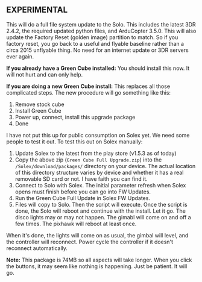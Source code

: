 EXPERIMENTAL
------------

This will do a full file system update to the Solo.  This includes the latest 3DR 2.4.2, the required updated python files, and ArduCopter 3.5.0.  This will also update the Factory Reset (golden image) partition to match. So if you factory reset, you go back to a useful and flyable baseline rather than a circa 2015 unflyable thing.  No need for an internet update or 3DR servers ever again.

**If you already have a Green Cube installed:** You should install this now.  It will not hurt and can only help.

**If you are doing a new Green Cube install:** This replaces all those complicated steps.  The new procedure will go something like this:
1. Remove stock cube
2. Install Green Cube
3. Power up, connect, install this upgrade package
4. Done

I have not put this up for public consumption on Solex yet. We need some people to test it out. To test this out on Solex manually:

1. Update Solex to the latest from the play store (v1.5.3 as of today)
2. Copy the above zip (`Green Cube Full Upgrade.zip`) into the `/Solex/download/packages/` directory on your device. The actual location of this directory structure varies by device and whether it has a real removable SD card or not.  I have faith you can find it.
3. Connect to Solo with Solex. The initial parameter refresh when Solex opens must finish before you can go into FW Updates.
4. Run the Green Cube Full Update in Solex FW Updates.
5. Files will copy to Solo.  Then the script will execute.  Once the script is done, the Solo will reboot and continue with the install. Let it go. The disco lights may or may not happen. The gimabl will come on and off a few times.  The pixhawk will reboot at least once.

When it's done, the lights will come on as usual, the gimbal will level, and the controller will reconnect.  Power cycle the controller if it doesn't reconnect automatically.

**Note:** This package is 74MB so all aspects will take longer.  When you click the buttons, it may seem like nothing is happening. Just be patient. It will go.